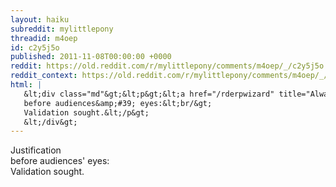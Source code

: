 ```yaml
---
layout: haiku
subreddit: mylittlepony
threadid: m4oep
id: c2y5j5o
published: 2011-11-08T00:00:00 +0000
reddit: https://old.reddit.com/r/mylittlepony/comments/m4oep/_/c2y5j5o
reddit_context: https://old.reddit.com/r/mylittlepony/comments/m4oep/_/c2y5j5o?context=3
html: |
   &lt;div class="md"&gt;&lt;p&gt;&lt;a href="/rderpwizard" title="Always Relevant / Road-weary mare seeking home / Paper Bag Princess"&gt;&lt;/a&gt; Justification&lt;br/&gt;
   before audiences&amp;#39; eyes:&lt;br/&gt;
   Validation sought.&lt;/p&gt;
   &lt;/div&gt;
---
```


[](/rderpwizard "Always Relevant / Road-weary mare seeking home / Paper Bag Princess") Justification  
before audiences' eyes:  
Validation sought.